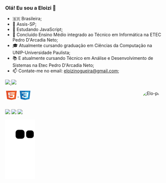 ### Olá! Eu sou a Eloizi  👋

- 🇧🇷 Brasileira;
- 🏡 Assis-SP;
- 🌱 Estudando JavaScript;
- 💬 Concluído Ensino Médio integrado ao Técnico em Informática na ETEC Pedro D'Arcadia Neto;
- 🎓 Atualmente cursando graduação em Ciências da Computação na UNIP-Universidade Paulista;
- 📚 E atualmente cursando Técnico em Análise e Desenvolvimento de Sistemas na Etec Pedro D'Arcadia Neto;
- 📫 Contate-me no email: eloizinogueira@gmail.com;



<div>
  <a href="https://github.com/Eloizi">
  <img height="180em" src="https://github-readme-stats.vercel.app/api?username=Eloizi&show_icons=true&theme=dracula&include_all_commits=true&count_private=true"/>
  <img height="180em" src="https://github-readme-stats.vercel.app/api/top-langs/?username=Eloizi&layout=compact&langs_count=7&theme=dracula"/>
</div>
  
<div style="display: inline_block"><br>
  <img align="center" alt="Elo-HTML" height="30" width="40" src="https://raw.githubusercontent.com/devicons/devicon/master/icons/html5/html5-original.svg">
  <img align="center" alt="Elo-CSS" height="30" width="40" src="https://raw.githubusercontent.com/devicons/devicon/master/icons/css3/css3-original.svg">
  
  
 <img align="right" alt="Elo-pic" height="150" style="border-radius:50px;" src="https://i.picasion.com/pic91/0605eeeb3fbe98a4d070a656fb73f447.gif">
  
</div>
  
  ##
 
<div> 
  
  <a href="https://www.instagram.com/eloizi16/" target="_blank"><img src="https://img.shields.io/badge/-Instagram-%23E4405F?style=for-the-badge&logo=instagram&logoColor=white" target="_blank"></a>
  <a href = "mailto:contatoeloizinogueira@gmail.com"><img src="https://img.shields.io/badge/-Gmail-%23333?style=for-the-badge&logo=gmail&logoColor=white" target="_blank"></a>
  <a href="https://www.linkedin.com/in/eloizi-nogueira-6726761a9/" target="_blank"><img src="https://img.shields.io/badge/-LinkedIn-%230077B5?style=for-the-badge&logo=linkedin&logoColor=white" target="_blank"></a> 
 
 ![Snake animation](https://github.com/Eloizi/Eloizi/blob/output/github-contribution-grid-snake.svg)
 
</div>


